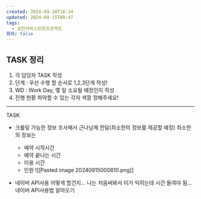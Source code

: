 ```yaml
---
created: 2024-09-10T18:34
updated: 2024-09-15T00:47
tags:
  - 실전서비스런칭프로젝트
회의: false
---
```

## TASK 정리
1. 각 담당자 TASK 작성
2. 단계 : 우선 수행 할 순서로 1,2,3단계 작성!
3. WD : Work Day, 몇 일 소요될 예정인지 작성
4. 진행 현황 파악할 수 있는 각자 색깔 정해주세요!

---
TASK 
- 크롤링 가능한 정보 조사해서 근나님께 전달(최소한의 정보를 제공할 예정)
  최소한의 정보는
  - 예약 시작시간
  - 예약 끝나는 시간
  - 이용 시간
  - 인원
![[Pasted image 20240915000810.png]]

- 네이버 API사용 어떻게 할건지... 나는 처음써봐서 이거 익히는데 시간 들여야 됨...
  네이버 API사용법 알아오기
